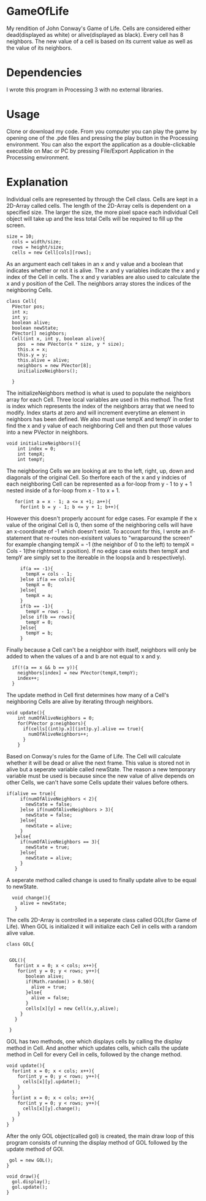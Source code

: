 # GameOfLife
My rendition of John Conway's Game of Life. Cells are considered either dead(displayed as white)  or alive(displayed as black). Every cell has 8 neighbors. The new value of a cell is based on its current value as well as the value of its neighbors. 

# Dependencies
I wrote this program in Processing 3 with no external libraries. 

# Usage
Clone or download my code. From you computer you can play the game by opening one of the .pde files and pressing the play button in the Processing environment. You can also the export the application as a double-clickable executible on Mac or PC by pressing File/Export Application in the Processing environment.

# Explanation
Individual cells are represented by through the Cell class. Cells are kept in a 2D-Array called cells. The length of the 2D-Array cells is dependent on a specified size. The larger the size, the more pixel space each individual Cell object will take up and the less total Cells will be required to fill up the screen. 
```processing
size = 10;
  cols = width/size;
  rows = height/size;
  cells = new Cell[cols][rows];
```
As an argument each cell takes in an x and y value and a boolean that indicates whether or not it is alive. The x and y variables indicate the x and y index of the Cell in cells. The x and y variables are also used to calculate the x and y position of the Cell. The neighbors array stores the indices of the neighboring Cells. 
```processing
class Cell{
  PVector pos;
  int x;
  int y;
  boolean alive;
  boolean newState;
  PVector[] neighbors;
  Cell(int x, int y, boolean alive){
    pos  = new PVector(x * size, y * size);
    this.x = x;
    this.y = y;
    this.alive = alive;
    neighbors = new PVector[8];  
    initializeNeighbors();
    
  }
```
The initializeNeighbors method is what is used to populate the neighbors array for each Cell. Three local variables are used in this method. The first is index which represents the index of the neighbors array that we need to modify. Index starts at zero and will increment everytime an element in neighbors has been defined. We also must use tempX and tempY in order to find the x and y value of each neighboring Cell and then put those values into a new PVector in neighbors. 
```processing
void initializeNeighbors(){
    int index = 0;
    int tempX;
    int tempY;
 ```
 The neighboring Cells we are looking at are to the left, right, up, down and diagonals of the original Cell. So therfore each of the x and y indcies of each neighboring Cell can be represented as a for-loop from y - 1 to y + 1 nested inside of a for-loop from x - 1 to x + 1. 
 ```processing
    for(int a = x - 1; a <= x +1; a++){
      for(int b = y - 1; b <= y + 1; b++){
 ```
 However this doesn't properly account for edge cases. For example if the x value of the original Cell is 0, then some of the neighboring cells will have an x-coordinate of -1 which doesn't exist. To account for this, I wrote an if-statement that re-routes non-exisitent values to "wraparound the screen" for example changing tempX = -1 (the neighbor of 0 to the left) to tempX = Cols - 1(the rightmost x position). If no edge case exists then tempX and tempY are simply set to the itereable in the loops(a and b respectively). 
 ```processing
      if(a == -1){
        tempX = cols - 1;
      }else if(a == cols){
        tempX = 0;
      }else{
        tempX = a;
      }
      if(b == -1){
        tempY = rows - 1;
      }else if(b == rows){
        tempY = 0;
      }else{
        tempY = b;
      }
 ```
 Finally because a Cell can't be a neighbor with itself, neighbors will only be added to when the values of a and b are not equal to x and y.
 ```processing
   if(!(a == x && b == y)){
     neighbors[index] = new PVector(tempX,tempY);
     index++;
   }
 ```
The update method in Cell first determines how many of a Cell's neighboring Cells are alive by iterating through neighbors.
```processing
void update(){
    int numOfAliveNeighbors = 0;
    for(PVector p:neighbors){
      if(cells[(int)p.x][(int)p.y].alive == true){
        numOfAliveNeighbors++;
      }
    }
 ```
 Based on Conway's rules for the Game of Life. The Cell will calculate whether it will be dead or alive the next frame. This value is stored not in alive but a seperate variable called newState. The reason a new temporary variable must be used is because since the new value of alive depends on other Cells, we can't have some Cells update their values before others. 
 ```processing
 if(alive == true){
      if(numOfAliveNeighbors < 2){
        newState = false;
      }else if(numOfAliveNeighbors > 3){
        newState = false;
      }else{
        newState = alive;
      }
    }else{
      if(numOfAliveNeighbors == 3){
        newState = true;
      }else{
        newState = alive;
      }
    }
 ```
 A seperate method called change is used to finally update alive to be equal to newState.
 ```processing
   void change(){
      alive = newState;
    }
 ```
 The cells 2D-Array is controlled in a seperate class called GOL(for Game of Life). When GOL is initialized it will initialize each Cell in cells with a random alive value. 
 ```processing
 class GOL{
  

  GOL(){     
    for(int x = 0; x < cols; x++){
     for(int y = 0; y < rows; y++){
        boolean alive;
        if(Math.random() > 0.50){
          alive = true;
        }else{
          alive = false;
        }
        cells[x][y] = new Cell(x,y,alive);
      } 
    }
    
  }
  ```
  GOL has two methods, one which displays cells by calling the display method in Cell. And another which updates cells, which calls the update method in Cell for every Cell in cells, followed by the change method.
  ```processing
  void update(){
    for(int x = 0; x < cols; x++){
      for(int y = 0; y < rows; y++){
        cells[x][y].update();  
      }
    }
    for(int x = 0; x < cols; x++){
      for(int y = 0; y < rows; y++){
        cells[x][y].change();  
      }
    }
  }
  ```
  After the only GOL object(called gol) is created, the main draw loop of this program consists of running the display method of GOL followed by the update method of GOl. 
  ```processing
   gol = new GOL();
}

void draw(){
    gol.display();
    gol.update();
}
  ```
